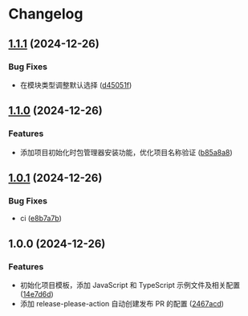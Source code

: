 # Changelog

## [1.1.1](https://github.com/qwqojs/create-qwqo/compare/v1.1.0...v1.1.1) (2024-12-26)


### Bug Fixes

* 在模块类型调整默认选择 ([d45051f](https://github.com/qwqojs/create-qwqo/commit/d45051fa01e711645732510731c6f5f013c185af))

## [1.1.0](https://github.com/qwqojs/create-qwqo/compare/v1.0.1...v1.1.0) (2024-12-26)


### Features

* 添加项目初始化时包管理器安装功能，优化项目名称验证 ([b85a8a8](https://github.com/qwqojs/create-qwqo/commit/b85a8a81edc0c025183a3dcea640f45d05185f4d))

## [1.0.1](https://github.com/qwqojs/create-qwqo/compare/v1.0.0...v1.0.1) (2024-12-26)


### Bug Fixes

* ci ([e8b7a7b](https://github.com/qwqojs/create-qwqo/commit/e8b7a7bc86cf9ace16ff1cb702284edf9d29f6ef))

## 1.0.0 (2024-12-26)


### Features

* 初始化项目模板，添加 JavaScript 和 TypeScript 示例文件及相关配置 ([14e7d6d](https://github.com/qwqojs/create-qwqo/commit/14e7d6d1b11f9cb074bf1ab4b87c4746fbcf47b4))
* 添加 release-please-action 自动创建发布 PR 的配置 ([2467acd](https://github.com/qwqojs/create-qwqo/commit/2467acd8a46f140b799cb2df14d9bedab676c9e7))
